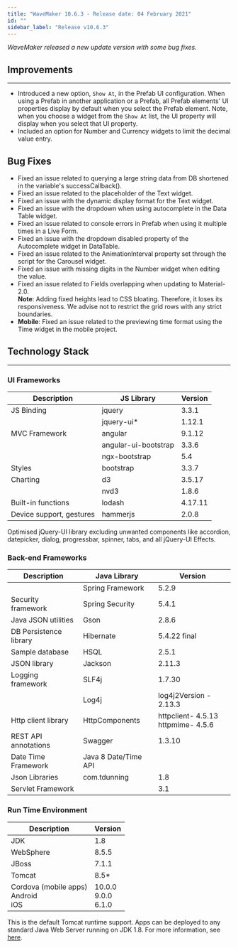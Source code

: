 ```yaml
---
title: "WaveMaker 10.6.3 - Release date: 04 February 2021"
id: ""
sidebar_label: "Release v10.6.3"
---
```

*WaveMaker released a new update version with some bug fixes.*

## Improvements

---

- Introduced a new option, `Show At`, in the Prefab UI configuration. When using a Prefab in another application or a Prefab, all Prefab elements' UI properties display by default when you select the Prefab element. Note, when you choose a widget from the `Show At` list, the UI property will display when you select that UI property.
- Included an option for Number and Currency widgets to limit the decimal value entry.

## Bug Fixes

- Fixed an issue related to querying a large string data from DB shortened in the variable's successCallback().
- Fixed an issue related to the placeholder of the Text widget.
- Fixed an issue with the dynamic display format for the Text widget.
- Fixed an issue with the dropdown when using autocomplete in the Data Table widget. 
- Fixed an issue related to console errors in Prefab when using it multiple times in a Live Form.
- Fixed an issue with the dropdown disabled property of the Autocomplete widget in DataTable.
- Fixed an issue related to the AnimationInterval property set through the script for the Carousel widget.
- Fixed an issue with missing digits in the Number widget when editing the value.
- Fixed an issue related to Fields overlapping when updating to Material-2.0.  
**Note**: Adding fixed heights lead to CSS bloating. Therefore, it loses its responsiveness. We advise not to restrict the grid rows with any strict boundaries.
- **Mobile**: Fixed an issue related to the previewing time format using the Time widget in the mobile project.

## Technology Stack

---

### UI Frameworks

| Description | JS Library | Version |
| --- | --- | --- |
| JS Binding | jquery | 3.3.1 |
|  | jquery-ui* | 1.12.1 |
| MVC Framework | angular | 9.1.12 |
|  | angular-ui-bootstrap | 3.3.6 |
|  | ngx-bootstrap | 5.4|
| Styles | bootstrap | 3.3.7 |
| Charting | d3 | 3.5.17 |
|  | nvd3 | 1.8.6 |
| Built-in functions | lodash | 4.17.11 |
| Device support, gestures | hammerjs | 2.0.8 |

Optimised jQuery-UI library excluding unwanted components like accordion, datepicker, dialog, progressbar, spinner, tabs, and all jQuery-UI Effects.

### Back-end Frameworks

| Description | Java Library | Version |
| --- | --- | --- |
|  | Spring Framework | 5.2.9|
| Security framework | Spring Security | 5.4.1 |
| Java JSON utilities | Gson | 2.8.6|
| DB Persistence library | Hibernate | 5.4.22 final|
| Sample database | HSQL | 2.5.1|
| JSON library | Jackson | 2.11.3|
| Logging framework | SLF4j | 1.7.30 |
|  | Log4j | log4j2Version - 2.13.3 |
| Http client library | HttpComponents | httpclient- 4.5.13 <br> httpmime- 4.5.6 |
| REST API annotations | Swagger | 1.3.10 |
| Date Time Framework | Java 8 Date/Time API |  |
| Json Libraries | com.tdunning |  1.8 |
| Servlet Framework |  | 3.1 |

### Run Time Environment

| Description | Version |
| --- | --- |
| JDK | 1.8 |
| WebSphere | 8.5.5 |
| JBoss | 7.1.1 |
| Tomcat | 8.5* |
| Cordova (mobile apps) <br> Android <br> iOS | 10.0.0 <br> 9.0.0  <br> 6.1.0 |

This is the default Tomcat runtime support. Apps can be deployed to any standard Java Web Server running on JDK 1.8. For more information, see [here](/learn/app-development/deployment/deployment-web-server).
